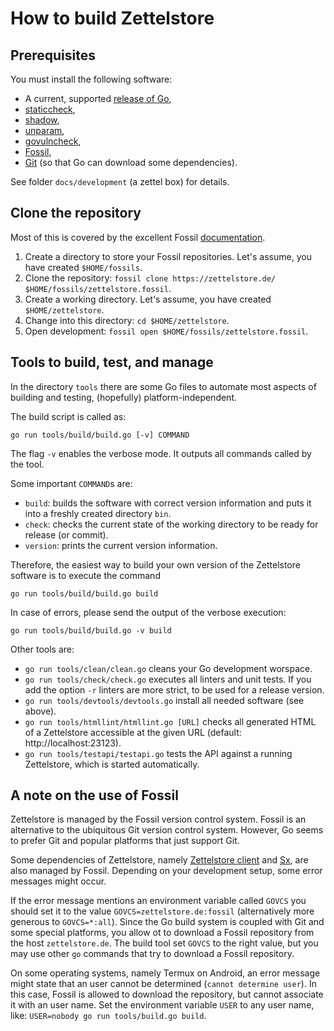 # How to build Zettelstore
## Prerequisites
You must install the following software:

* A current, supported [release of Go](https://go.dev/doc/devel/release),
* [staticcheck](https://staticcheck.io/),
* [shadow](https://pkg.go.dev/golang.org/x/tools/go/analysis/passes/shadow),
* [unparam](https://mvdan.cc/unparam),
* [govulncheck](https://golang.org/x/vuln/cmd/govulncheck),
* [Fossil](https://fossil-scm.org/),
* [Git](https://git-scm.org) (so that Go can download some dependencies).

See folder `docs/development` (a zettel box) for details.

## Clone the repository
Most of this is covered by the excellent Fossil
[documentation](https://fossil-scm.org/home/doc/trunk/www/quickstart.wiki).

1. Create a directory to store your Fossil repositories.
   Let's assume, you have created `$HOME/fossils`.
1. Clone the repository: `fossil clone https://zettelstore.de/ $HOME/fossils/zettelstore.fossil`.
1. Create a working directory.
   Let's assume, you have created `$HOME/zettelstore`.
1. Change into this directory: `cd $HOME/zettelstore`.
1. Open development: `fossil open $HOME/fossils/zettelstore.fossil`.

## Tools to build, test, and manage
In the directory `tools` there are some Go files to automate most aspects of
building and testing, (hopefully) platform-independent.

The build script is called as:

```
go run tools/build/build.go [-v] COMMAND
```

The flag `-v` enables the verbose mode.
It outputs all commands called by the tool.

Some important `COMMAND`s are:

* `build`: builds the software with correct version information and puts it
  into a freshly created directory `bin`.
* `check`: checks the current state of the working directory to be ready for
  release (or commit).
* `version`: prints the current version information.

Therefore, the easiest way to build your own version of the Zettelstore
software is to execute the command

```
go run tools/build/build.go build
```

In case of errors, please send the output of the verbose execution:

```
go run tools/build/build.go -v build
```

Other tools are:

* `go run tools/clean/clean.go` cleans your Go development worspace.
* `go run tools/check/check.go` executes all linters and unit tests.
  If you add the option `-r` linters are more strict, to be used for a
  release version.
* `go run tools/devtools/devtools.go` install all needed software (see above).
* `go run tools/htmllint/htmllint.go [URL]` checks all generated HTML of a
  Zettelstore accessible at the given URL (default: http://localhost:23123).
* `go run tools/testapi/testapi.go` tests the API against a running
  Zettelstore, which is started automatically.

## A note on the use of Fossil
Zettelstore is managed by the Fossil version control system. Fossil is an
alternative to the ubiquitous Git version control system. However, Go seems to
prefer Git and popular platforms that just support Git.

Some dependencies of Zettelstore, namely [Zettelstore
client](https://zettelstore.de/client) and [Sx](https://t73f.de/r/sx), are also
managed by Fossil. Depending on your development setup, some error messages
might occur.

If the error message mentions an environment variable called `GOVCS` you should
set it to the value `GOVCS=zettelstore.de:fossil` (alternatively more generous
to `GOVCS=*:all`). Since the Go build system is coupled with Git and some
special platforms, you allow ot to download a Fossil repository from the host
`zettelstore.de`. The build tool set `GOVCS` to the right value, but you may
use other `go` commands that try to download a Fossil repository.

On some operating systems, namely Termux on Android, an error message might
state that an user cannot be determined (`cannot determine user`). In this
case, Fossil is allowed to download the repository, but cannot associate it
with an user name. Set the environment variable `USER` to any user name, like:
`USER=nobody go run tools/build.go build`.
